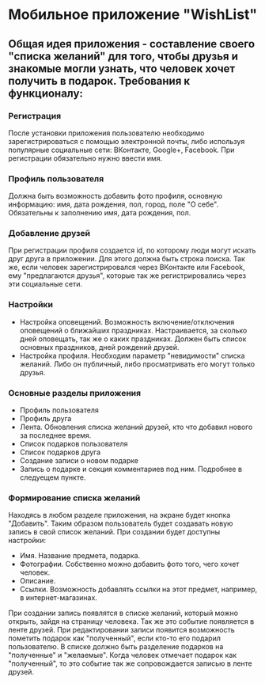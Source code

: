 Мобильное приложение "WishList"
========================
Общая идея приложения - составление своего "списка желаний" для того, 
чтобы друзья и знакомые могли узнать, что человек хочет получить в подарок.
Требования к функционалу:
---------------------------
### Регистрация ###
После установки приложения пользователю необходимо зарегистрироваться с помощью электронной почты, либо используя популярные
социальные сети: ВКонтакте, Google+, Facebook.
При регистрации обязательно нужно ввести имя.
### Профиль пользователя ###
Должна быть возможность добавить фото профиля, основную информацию: имя, дата рождения, пол, город,
поле "О себе". Обязательны к заполнению имя, дата рождения, пол.
### Добавление друзей ###
При регистрации профиля создается id, по которому люди могут искать друг друга в приложении. Для этого должна
быть строка поиска. Так же, если человек зарегистрировался через ВКонтакте или Facebook, ему "предлагаются друзья",
которые так же регистрировались через эти социальные сети.
### Настройки ###
+ Настройка оповещений. Возможность включение/отключения оповещений о ближайших праздниках. Настраивается, за сколько дней оповещать, так же о каких праздниках. Должен быть список основных праздников, дней рождений друзей.
+ Настройка профиля. Необходим параметр "невидимости" списка желаний. Либо он публичный, либо просматривать его могут только друзья.

### Основные разделы приложения ### 

+ Профиль пользователя
+ Профиль друга
+ Лента. Обновления списка желаний друзей, кто что добавил нового за последнее время.
+ Список подарков пользователя
+ Список подарков друга
+ Создание записи о новом подарке
+ Запись о подарке и секция комментариев под ним. Подробнее в следуещем пункте.

### Формирование списка желаний ###
Находясь в любом разделе приложения, на экране будет кнопка "Добавить". 
Таким образом пользователь будет создавать новую запись в свой список желаний.
При создании будет доступны настройки: 
+ Имя. Название предмета, подарка.
+ Фотографии. Собственно можно добавить фото того, чего хочет человек.
+ Описание. 
+ Ссылки. Возможность добавлять ссылки на этот предмет, например, в интернет-магазинах.

При создании запись появлятся в списке желаний, который
можно открыть, зайдя на страницу человека. Так же это событие появляется в ленте друзей.
При редактировании записи появится возможность пометить подарок как "полученный", если кто-то
его подарил пользователю.
В списке должно быть разделение подарков на "полученные" и "желаемые".
Когда человек отмечает подарок как "полученный", то это событие так же
сопровождается записью в ленте друзей.
